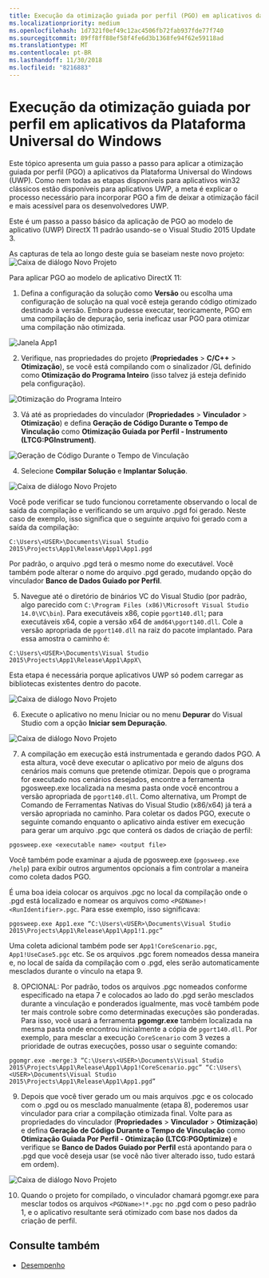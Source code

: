 ```yaml
---
title: Execução da otimização guiada por perfil (PGO) em aplicativos da Plataforma Universal do Windows (UWP)
ms.localizationpriority: medium
ms.openlocfilehash: 1d7321f0ef49c12ac4506fb72fab937fde77f740
ms.sourcegitcommit: 89ff8ff88ef58f4fe6d3b1368fe94f62e59118ad
ms.translationtype: MT
ms.contentlocale: pt-BR
ms.lasthandoff: 11/30/2018
ms.locfileid: "8216883"
---
```

# <a name="running-profile-guided-optimization-on-universal-windows-platform-apps"></a>Execução da otimização guiada por perfil em aplicativos da Plataforma Universal do Windows 
 
Este tópico apresenta um guia passo a passo para aplicar a otimização guiada por perfil (PGO) a aplicativos da Plataforma Universal do Windows (UWP). Como nem todas as etapas disponíveis para aplicativos win32 clássicos estão disponíveis para aplicativos UWP, a meta é explicar o processo necessário para incorporar PGO a fim de deixar a otimização fácil e mais acessível para os desenvolvedores UWP.

Este é um passo a passo básico da aplicação de PGO ao modelo de aplicativo (UWP) DirectX 11 padrão usando-se o Visual Studio 2015 Update 3.
 
As capturas de tela ao longo deste guia se baseiam neste novo projeto: ![Caixa de diálogo Novo Projeto](images/pgo-001.png)

Para aplicar PGO ao modelo de aplicativo DirectX 11:

1. Defina a configuração da solução como **Versão** ou escolha uma configuração de solução na qual você esteja gerando código otimizado destinado à versão. Embora pudesse executar, teoricamente, PGO em uma compilação de depuração, seria ineficaz usar PGO para otimizar uma compilação não otimizada. 
 
 ![Janela App1](images/pgo-002.png)
 
2. Verifique, nas propriedades do projeto (**Propriedades** > **C/C++** > **Otimização**), se você está compilando com o sinalizador /GL definido como **Otimização do Programa Inteiro** (isso talvez já esteja definido pela configuração).

 ![Otimização do Programa Inteiro](images/pgo-003.png)

3. Vá até as propriedades do vinculador (**Propriedades** > **Vinculador** > **Otimização**) e defina **Geração de Código Durante o Tempo de Vinculação** como **Otimização Guiada por Perfil - Instrumento (LTCG:PGInstrument)**.
 
 ![Geração de Código Durante o Tempo de Vinculação](images/pgo-004.png)

4. Selecione **Compilar Solução** e **Implantar Solução**. 

 ![Caixa de diálogo Novo Projeto](images/pgo-005.png)
 
 Você pode verificar se tudo funcionou corretamente observando o local de saída da compilação e verificando se um arquivo .pgd foi gerado. Neste caso de exemplo, isso significa que o seguinte arquivo foi gerado com a saída da compilação:
 
 `C:\Users\<USER>\Documents\Visual Studio 2015\Projects\App1\Release\App1\App1.pgd`

 Por padrão, o arquivo .pgd terá o mesmo nome do executável. Você também pode alterar o nome do arquivo .pgd gerado, mudando opção do vinculador **Banco de Dados Guiado por Perfil**. 
 
5. Navegue até o diretório de binários VC do Visual Studio (por padrão, algo parecido com `C:\Program Files (x86)\Microsoft Visual Studio 14.0\VC\bin`). Para executáveis x86, copie `pgort140.dll`; para executáveis x64, copie a versão x64 de `amd64\pgort140.dll`. Cole a versão apropriada de `pgort140.dll` na raiz do pacote implantado. Para essa amostra o caminho é:

 `C:\Users\<USER>\Documents\Visual Studio 2015\Projects\App1\Release\App1\AppX\`

 Esta etapa é necessária porque aplicativos UWP só podem carregar as bibliotecas existentes dentro do pacote.

 ![Caixa de diálogo Novo Projeto](images/pgo-006.png)
 
6. Execute o aplicativo no menu Iniciar ou no menu **Depurar** do Visual Studio com a opção **Iniciar sem Depuração**. 

 ![Caixa de diálogo Novo Projeto](images/pgo-007.png)
 
7. A compilação em execução está instrumentada e gerando dados PGO. A esta altura, você deve executar o aplicativo por meio de alguns dos cenários mais comuns que pretende otimizar. Depois que o programa for executado nos cenários desejados, encontre a ferramenta pgosweep.exe localizada na mesma pasta onde você encontrou a versão apropriada de `pgort140.dll`. Como alternativa, um Prompt de Comando de Ferramentas Nativas do Visual Studio (x86/x64) já terá a versão apropriada no caminho. Para coletar os dados PGO, execute o seguinte comando enquanto o aplicativo ainda estiver em execução para gerar um arquivo .pgc que conterá os dados de criação de perfil:
 
  `pgosweep.exe <executable name> <output file>` 
 
  Você também pode examinar a ajuda de pgosweep.exe (`pgosweep.exe /help`) para exibir outros argumentos opcionais a fim controlar a maneira como coleta dados PGO.
 
  É uma boa ideia colocar os arquivos .pgc no local da compilação onde o .pgd está localizado e nomear os arquivos como `<PGDName>!<RunIdentifier>.pgc`. Para esse exemplo, isso significava:
 
  ```
  pgosweep.exe App1.exe “C:\Users\<USER>\Documents\Visual Studio 2015\Projects\App1\Release\App1\App1!1.pgc”
  ```
 
  Uma coleta adicional também pode ser `App1!CoreScenario.pgc`, `App1!UseCase5.pgc` etc. Se os arquivos .pgc forem nomeados dessa maneira e, no local de saída da compilação com o .pgd, eles serão automaticamente mesclados durante o vínculo na etapa 9.
 
8. OPCIONAL: Por padrão, todos os arquivos .pgc nomeados conforme especificado na etapa 7 e colocados ao lado do .pgd serão mesclados durante a vinculação e ponderados igualmente, mas você também pode ter mais controle sobre como determinadas execuções são ponderadas. Para isso, você usará a ferramenta **pgomgr.exe** também localizada na mesma pasta onde encontrou inicialmente a cópia de `pgort140.dll`. Por exemplo, para mesclar a execução `CoreScenario` com 3 vezes a prioridade de outras execuções, posso usar o seguinte comando:
 
 ```
 pgomgr.exe -merge:3 “C:\Users\<USER>\Documents\Visual Studio 2015\Projects\App1\Release\App1\App1!CoreScenario.pgc” “C:\Users\<USER>\Documents\Visual Studio 2015\Projects\App1\Release\App1\App1.pgd”
 ```
 
9. Depois que você tiver gerado um ou mais arquivos .pgc e os colocado com o .pgd ou os mesclado manualmente (etapa 8), poderemos usar vinculador para criar a compilação otimizada final. Volte para as propriedades do vinculador (**Propriedades** > **Vinculador** > **Otimização**) e defina **Geração de Código Durante o Tempo de Vinculação** como **Otimização Guiada Por Perfil - Otimização (LTCG:PGOptimize)** e verifique se **Banco de Dados Guiado por Perfil** está apontando para o .pgd que você deseja usar (se você não tiver alterado isso, tudo estará em ordem).

 ![Caixa de diálogo Novo Projeto](images/pgo-009.png)
 
10. Quando o projeto for compilado, o vinculador chamará pgomgr.exe para mesclar todos os arquivos `<PGDName>!*.pgc` no .pgd com o peso padrão 1, e o aplicativo resultante será otimizado com base nos dados da criação de perfil.

## <a name="see-also"></a>Consulte também
- [Desempenho](performance-and-xaml-ui.md)

 

